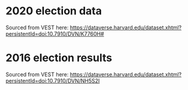 
# 2020 election data

Sourced from VEST here: https://dataverse.harvard.edu/dataset.xhtml?persistentId=doi:10.7910/DVN/K7760H#

# 2016 election results

Sourced from VEST here: https://dataverse.harvard.edu/dataset.xhtml?persistentId=doi:10.7910/DVN/NH5S2I